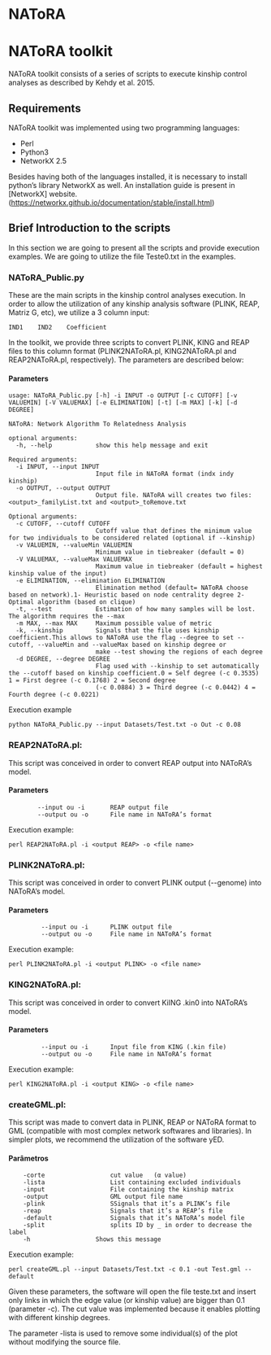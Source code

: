 # NAToRA
# NAToRA toolkit

NAToRA toolkit consists of a series of scripts to execute kinship control analyses as described by Kehdy et al. 2015.

## Requirements

NAToRA toolkit was implemented using two programming languages:

* Perl
* Python3
* NetworkX 2.5

Besides having both of the languages installed, it is necessary to install python’s library NetworkX as well. An installation guide is present in [NetworkX] website.(https://networkx.github.io/documentation/stable/install.html)

## Brief Introduction to the scripts


In this section we are going to present all the scripts and provide execution examples. We are going to utilize the file Teste0.txt in the examples. 

### NAToRA_Public.py

These are the main scripts in the kinship control analyses execution. In order to allow the utilization of any kinship analysis software (PLINK, REAP, Matriz G, etc), we utilize a 3 column input:

```
IND1	IND2	Coefficient
```

In the toolkit, we provide three scripts to convert PLINK, KING and REAP files to this column format (PLINK2NAToRA.pl, KING2NAToRA.pl and REAP2NAToRA.pl, respectively). 
The parameters are described below:

#### Parameters

```
usage: NAToRA_Public.py [-h] -i INPUT -o OUTPUT [-c CUTOFF] [-v VALUEMIN] [-V VALUEMAX] [-e ELIMINATION] [-t] [-m MAX] [-k] [-d DEGREE]

NAToRA: Network Algorithm To Relatedness Analysis

optional arguments:
  -h, --help            show this help message and exit

Required arguments:
  -i INPUT, --input INPUT
                        Input file in NAToRA format (indx indy kinship)
  -o OUTPUT, --output OUTPUT
                        Output file. NAToRA will creates two files: <output>_familyList.txt and <output>_toRemove.txt

Optional arguments:
  -c CUTOFF, --cutoff CUTOFF
                        Cutoff value that defines the minimum value for two individuals to be considered related (optional if --kinship)
  -v VALUEMIN, --valueMin VALUEMIN
                        Minimum value in tiebreaker (default = 0)
  -V VALUEMAX, --valueMax VALUEMAX
                        Maximum value in tiebreaker (default = highest kinship value of the input)
  -e ELIMINATION, --elimination ELIMINATION
                        Elimination method (default= NAToRA choose based on network).1- Heuristic based on node centrality degree 2- Optimal algorithm (based on clique)
  -t, --test            Estimation of how many samples will be lost. The algorithm requires the --max
  -m MAX, --max MAX     Maximum possible value of metric
  -k, --kinship         Signals that the file uses kinship coefficient.This allows to NAToRA use the flag --degree to set --cutoff, --valueMin and --valueMax based on kinship degree or
                        make --test showing the regions of each degree
  -d DEGREE, --degree DEGREE
                        Flag used with --kinship to set automatically the --cutoff based on kinship coefficient.0 = Self degree (-c 0.3535) 1 = First degree (-c 0.1768) 2 = Second degree
                        (-c 0.0884) 3 = Third degree (-c 0.0442) 4 = Fourth degree (-c 0.0221)
```

Execution example

```
python NAToRA_Public.py --input Datasets/Test.txt -o Out -c 0.08 
```

### REAP2NAToRA.pl:

This script was conceived in order to convert REAP output into NAToRA’s model.

#### Parameters
```
	    --input ou -i		REAP output file
	    --output ou -o		File name in NAToRA’s format
```

Execution example:

```
perl REAP2NAToRA.pl -i <output REAP> -o <file name>
```

### PLINK2NAToRA.pl:

This script was conceived in order to convert PLINK output (--genome) into NAToRA’s model.

#### Parameters
```
	     --input ou -i		PLINK output file
	     --output ou -o		File name in NAToRA’s format
```

Execution example:

```
perl PLINK2NAToRA.pl -i <output PLINK> -o <file name>
```
### KING2NAToRA.pl:

This script was conceived in order to convert KiING .kin0 into NAToRA’s model.

#### Parameters
```
	     --input ou -i		Input file from KING (.kin file)
	     --output ou -o		File name in NAToRA’s format
```

Execution example:

```
perl KING2NAToRA.pl -i <output KING> -o <file name>
```

### createGML.pl:

This script was made to convert data in PLINK, REAP or NAToRA format to GML (compatible with most complex network softwares and libraries). In simpler plots, we recommend the utilization of the software yED.

#### Parâmetros
```
	-corte					cut value	(α value)			
	-lista					List containing excluded individuals			
	-input					File containing the kinship matrix			
	-output					GML output file name			
	-plink					SSignals that it’s a PLINK’s file		
	-reap					Signals that it’s a REAP’s file		
	-default				Signals that it’s NAToRA’s model file		
	-split					splits ID by _ in order to decrease the label	
	-h					Shows this message	
```

Execution example:

```
perl createGML.pl --input Datasets/Test.txt -c 0.1 -out Test.gml --default
```

Given these parameters, the software will open the file teste.txt and insert only links in which the edge value (or kinship value) are bigger than 0.1 (parameter -c). The cut value was implemented because it enables plotting with different kinship degrees. 

The parameter -lista is used to remove some individual(s) of the plot without modifying the source file.
